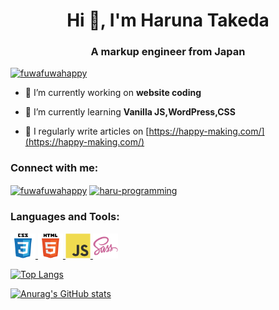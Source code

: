 <h1 align="center">Hi 👋, I'm Haruna Takeda</h1>
<h3 align="center">A markup engineer from Japan</h3>

<p align="left"> <a href="https://twitter.com/fuwafuwahappy" target="blank"><img src="https://img.shields.io/twitter/follow/fuwafuwahappy?logo=twitter&style=for-the-badge" alt="fuwafuwahappy" /></a> </p>

- 🔭 I’m currently working on **website coding**

- 🌱 I’m currently learning **Vanilla JS,WordPress,CSS**

- 📝 I regularly write articles on [https://happy-making.com/](https://happy-making.com/)

<h3 align="left">Connect with me:</h3>
<p align="left">
<a href="https://twitter.com/fuwafuwahappy" target="blank"><img align="center" src="https://raw.githubusercontent.com/rahuldkjain/github-profile-readme-generator/master/src/images/icons/Social/twitter.svg" alt="fuwafuwahappy" height="30" width="40" /></a>
<a href="https://codesandbox.com/haru-programming" target="blank"><img align="center" src="https://cdn.jsdelivr.net/npm/simple-icons@3.0.1/icons/codesandbox.svg" alt="haru-programming" height="30" width="40" /></a>
</p>

<h3 align="left">Languages and Tools:</h3>
<p align="left"><a href="https://www.w3schools.com/css/" target="_blank"> <img src="https://raw.githubusercontent.com/devicons/devicon/master/icons/css3/css3-original-wordmark.svg" alt="css3" width="40" height="40"/> </a> <a href="https://www.w3.org/html/" target="_blank"> <img src="https://raw.githubusercontent.com/devicons/devicon/master/icons/html5/html5-original-wordmark.svg" alt="html5" width="40" height="40"/> </a> <a href="https://developer.mozilla.org/en-US/docs/Web/JavaScript" target="_blank"> <img src="https://raw.githubusercontent.com/devicons/devicon/master/icons/javascript/javascript-original.svg" alt="javascript" width="40" height="40"/> </a> <a href="https://sass-lang.com" target="_blank"> <img src="https://raw.githubusercontent.com/devicons/devicon/master/icons/sass/sass-original.svg" alt="sass" width="40" height="40"/> </a> </p>

[![Top Langs](https://github-readme-stats.vercel.app/api/top-langs/?username=haru-programming&layout=compact)](https://github.com/anuraghazra/github-readme-stats)

[![Anurag's GitHub stats](https://github-readme-stats.vercel.app/api?username=haru-programming)](https://github.com/anuraghazra/github-readme-stats)
